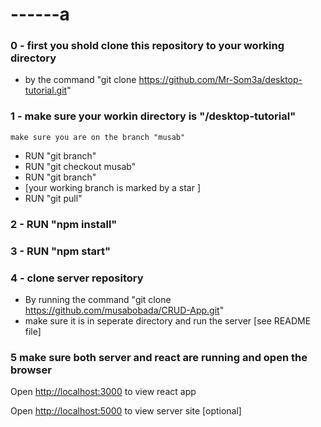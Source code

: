 # ------a
### 0 - first you shold clone this repository to your working directory 
  - by the command "git clone https://github.com/Mr-Som3a/desktop-tutorial.git"
### 1 - make sure your workin directory is "/desktop-tutorial"
    make sure you are on the branch "musab"
  - RUN "git branch"
  - RUN "git checkout musab"
  - RUN "git branch"
  - [your working branch is marked by a star ]
  - RUN "git pull"
  
### 2 - RUN "npm install"
### 3 - RUN "npm start"
### 4 - clone server repository
  - By running the command "git clone https://github.com/musabobada/CRUD-App.git"
  - make sure it is in seperate directory and run the server [see README file]
### 5 make sure both server and react are running and open the browser
Open [http://localhost:3000](http://localhost:3000) to view react app 

Open [http://localhost:5000](http://localhost:5000) to view server site [optional]
